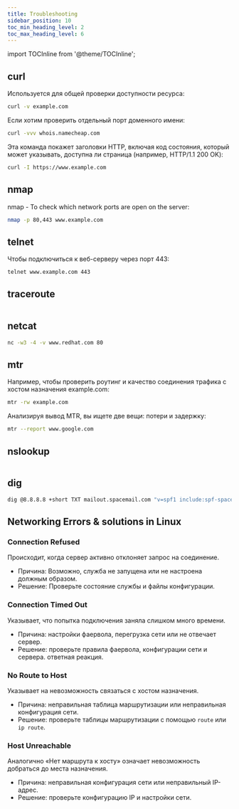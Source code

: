 ```yaml
---
title: Troubleshooting
sidebar_position: 10
toc_min_heading_level: 2
toc_max_heading_level: 6
---
```


import TOCInline from '@theme/TOCInline';

<TOCInline toc={toc} minHeadingLevel={2} maxHeadingLevel={6} />

## curl
Используется для общей проверки доступности ресурса:
```bash
curl -v example.com
```
Если хотим проверить отдельный порт доменного имени:
```bash
curl -vvv whois.namecheap.com
```
Эта команда покажет заголовки HTTP, включая код состояния, который может указывать, доступна ли страница (например, HTTP/1.1 200 OK):
```bash
curl -I https://www.example.com
```
## nmap
nmap - To check which network ports are open on the server:
```bash
nmap -p 80,443 www.example.com
```
## telnet
Чтобы подключиться к веб-серверу через порт 443:
```bash
telnet www.example.com 443
```
## traceroute
```bash

```
## netcat
```bash
nc -w3 -4 -v www.redhat.com 80
```
## mtr
Например, чтобы проверить роутинг и качество соединения трафика с хостом назначения example.com:
```bash
mtr -rw example.com
```
Анализируя вывод MTR, вы ищете две вещи: потери и задержку:
```bash
mtr --report www.google.com
```
## nslookup
```bash

```
## dig
```bash
dig @8.8.8.8 +short TXT mailout.spacemail.com "v=spf1 include:spf-spacemail.jellyfish.systems -all"
```

## Networking Errors & solutions in Linux
### Connection Refused
Происходит, когда сервер активно отклоняет запрос на соединение.
- Причина: Возможно, служба не запущена или не настроена должным образом.
- Решение: Проверьте состояние службы и файлы конфигурации.
### Connection Timed Out
Указывает, что попытка подключения заняла слишком много времени.
- Причина: настройки фаервола, перегрузка сети или не отвечает сервер.
- Решение: проверьте правила фаервола, конфигурации сети и сервера.
ответная реакция.
### No Route to Host
Указывает на невозможность связаться с хостом назначения.
- Причина: неправильная таблица маршрутизации или неправильная конфигурация сети.
- Решение: проверьте таблицы маршрутизации с помощью `route` или `ip route`.
### Host Unreachable
Аналогично «Нет маршрута к хосту» означает невозможность добраться до места назначения.
- Причина: неправильная конфигурация сети или неправильный IP-адрес.
- Решение: проверьте конфигурацию IP и настройки сети.